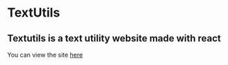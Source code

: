 # TextUtils
Textutils is a text utility website made with react
---
You can view the site [here](https://utils-text.netlify.app/ "TextUtils")